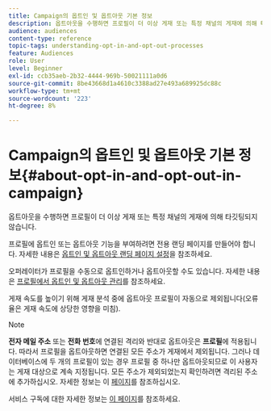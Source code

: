 ```yaml
---
title: Campaign의 옵트인 및 옵트아웃 기본 정보
description: 옵트아웃을 수행하면 프로필이 더 이상 게재 또는 특정 채널의 게재에 의해 타깃팅되지 않습니다.
audience: audiences
content-type: reference
topic-tags: understanding-opt-in-and-opt-out-processes
feature: Audiences
role: User
level: Beginner
exl-id: ccb35aeb-2b32-4444-969b-50021111a0d6
source-git-commit: 8be43668d1a4610c3388ad27e493a689925dc88c
workflow-type: tm+mt
source-wordcount: '223'
ht-degree: 8%

---
```


# Campaign의 옵트인 및 옵트아웃 기본 정보{#about-opt-in-and-opt-out-in-campaign}

옵트아웃을 수행하면 프로필이 더 이상 게재 또는 특정 채널의 게재에 의해 타깃팅되지 않습니다.

프로필에 옵트인 또는 옵트아웃 기능을 부여하려면 전용 랜딩 페이지를 만들어야 합니다. 자세한 내용은 [옵트인 및 옵트아웃 랜딩 페이지 설정](../../audiences/using/managing-opt-in-and-opt-out-in-campaign.md#setting-up-opt-in-and-opt-out-landing-pages)을 참조하세요.

오퍼레이터가 프로필을 수동으로 옵트인하거나 옵트아웃할 수도 있습니다. 자세한 내용은 [프로필에서 옵트인 및 옵트아웃 관리](../../audiences/using/managing-opt-in-and-opt-out-in-campaign.md#managing-opt-in-and-opt-out-from-a-profile)를 참조하세요.

게재 속도를 높이기 위해 게재 분석 중에 옵트아웃 프로필이 자동으로 제외됩니다(오류율은 게재 속도에 상당한 영향을 미침).

>[!NOTE]
>
>**전자 메일 주소** 또는 **전화 번호**&#x200B;에 연결된 격리와 반대로 옵트아웃은 **프로필**&#x200B;에 적용됩니다. 따라서 프로필을 옵트아웃하면 연결된 모든 주소가 게재에서 제외됩니다. 그러나 데이터베이스에 두 개의 프로필이 있는 경우 프로필 중 하나만 옵트아웃되므로 이 사용자는 게재 대상으로 계속 지정됩니다. 모든 주소가 제외되었는지 확인하려면 격리된 주소에 추가하십시오. 자세한 정보는 이 [페이지](../../sending/using/understanding-quarantine-management.md#identifying-quarantined-addresses-for-the-entire-platform)를 참조하십시오.

서비스 구독에 대한 자세한 정보는 [이 페이지](../../audiences/using/about-subscriptions.md)를 참조하세요.
